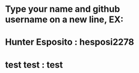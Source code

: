# Type your name and github username on a new line, EX:
# Hunter Esposito : hesposi2278
# test test : test
